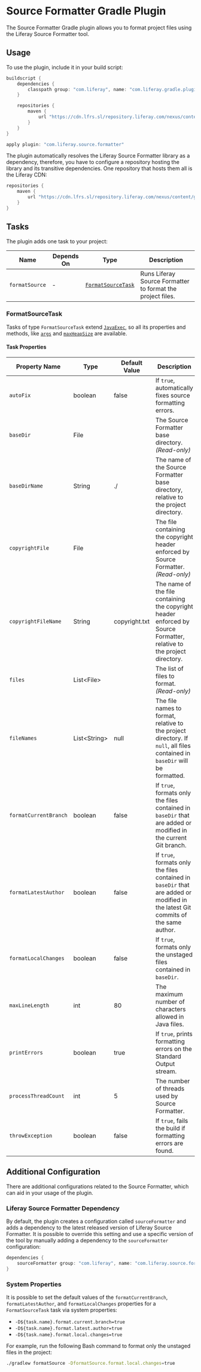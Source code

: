 # Source Formatter Gradle Plugin

The Source Formatter Gradle plugin allows you to format project files using the
Liferay Source Formatter tool.

## Usage

To use the plugin, include it in your build script:

```gradle
buildscript {
	dependencies {
		classpath group: "com.liferay", name: "com.liferay.gradle.plugins.source.formatter", version: "1.0.12"
	}

	repositories {
		maven {
			url "https://cdn.lfrs.sl/repository.liferay.com/nexus/content/groups/public"
		}
	}
}

apply plugin: "com.liferay.source.formatter"
```

The plugin automatically resolves the Liferay Source Formatter library as a
dependency, therefore, you have to configure a repository hosting the library
and its transitive dependencies. One repository that hosts them all is the
Liferay CDN:

```gradle
repositories {
	maven {
		url "https://cdn.lfrs.sl/repository.liferay.com/nexus/content/groups/public"
	}
}
```

## Tasks

The plugin adds one task to your project:

Name | Depends On | Type | Description
---- | ---------- | ---- | -----------
`formatSource` | \- | [`FormatSourceTask`](#formatsourcetask) | Runs Liferay Source Formatter to format the project files.

### FormatSourceTask

Tasks of type `FormatSourceTask` extend [`JavaExec`](https://docs.gradle.org/current/dsl/org.gradle.api.tasks.JavaExec.html),
so all its properties and methods, like [`args`](https://docs.gradle.org/current/dsl/org.gradle.api.tasks.JavaExec.html#org.gradle.api.tasks.JavaExec:args(java.lang.Iterable))
and [`maxHeapSize`](https://docs.gradle.org/current/dsl/org.gradle.api.tasks.JavaExec.html#org.gradle.api.tasks.JavaExec:maxHeapSize)
are available.

#### Task Properties

Property Name | Type | Default Value | Description
------------- | ---- | ------------- | -----------
`autoFix` | boolean | false | If `true`, automatically fixes source formatting errors.
`baseDir` | File |  | The Source Formatter base directory. *(Read-only)*
`baseDirName` | String | ./ | The name of the Source Formatter base directory, relative to the project directory.
`copyrightFile` | File | | The file containing the copyright header enforced by Source Formatter. *(Read-only)*
`copyrightFileName` | String | copyright.txt | The name of the file containing the copyright header enforced by Source Formatter, relative to the project directory.
`files` | List\<File> | | The list of files to format. *(Read-only)*
`fileNames` | List\<String> | null | The file names to format, relative to the project directory. If `null`, all files contained in `baseDir` will be formatted.
`formatCurrentBranch` | boolean | false | If `true`, formats only the files contained in `baseDir` that are added or modified in the current Git branch.
`formatLatestAuthor` | boolean | false | If `true`, formats only the files contained in `baseDir` that are added or modified in the latest Git commits of the same author.
`formatLocalChanges` | boolean | false | If `true`, formats only the unstaged files contained in `baseDir`.
`maxLineLength` | int | 80 | The maximum number of characters allowed in Java files.
`printErrors` | boolean | true | If `true`, prints formatting errors on the Standard Output stream.
`processThreadCount` | int | 5 | The number of threads used by Source Formatter.
`throwException` | boolean | false | If `true`, fails the build if formatting errors are found.

## Additional Configuration

There are additional configurations related to the Source Formatter, which can
aid in your usage of the plugin.

### Liferay Source Formatter Dependency

By default, the plugin creates a configuration called `sourceFormatter` and adds
a dependency to the latest released version of Liferay Source Formatter. It is
possible to override this setting and use a specific version of the tool by
manually adding a dependency to the `sourceFormatter` configuration:

```gradle
dependencies {
	sourceFormatter group: "com.liferay", name: "com.liferay.source.formatter", version: "1.0.231"
}
```

### System Properties

It is possible to set the default values of the `formatCurrentBranch`,
`formatLatestAuthor`, and `formatLocalChanges` properties for a
`FormatSourceTask` task via system properties:

- `-D${task.name}.format.current.branch=true`
- `-D${task.name}.format.latest.author=true`
- `-D${task.name}.format.local.changes=true`

For example, run the following Bash command to format only the unstaged files in
the project:

```bash
./gradlew formatSource -DformatSource.format.local.changes=true
```
